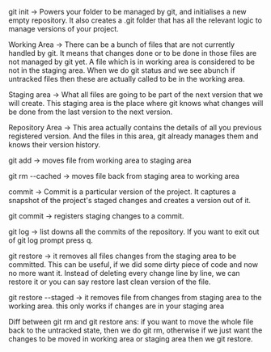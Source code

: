 git init -> Powers your folder to be managed by git, and initialises a new empty repository. It also creates a .git folder that has all the relevant logic to manage versions of your project.

Working Area -> There can be a bunch of files that are not currently handled by git. It means that changes done or to be done in those files are not managed by git yet. A file which is in working area is considered to be not in the staging area. When we do git status and we see abunch if untracked files then these are actually called to be in the working area.

Staging area -> What all files are going to be part of the next version that we will create. This staging area is the place where git knows what changes will be done from the last version to the next version.

Repository Area -> This area actually contains the details of all you previous registered version. And the files in this area, git already manages them and knows their version history.

git add <file> -> moves file from working area to staging area

git rm --cached <file> -> moves file back from staging area to working area

commit -> Commit is a particular version of the project. It captures a snapshot of the project's staged changes and creates a version out of it.

git commit -> registers staging changes to a commit.

git log -> list downs all the commits of the repository. If you want to exit out of git log prompt press q.

git restore <file> -> it removes all files changes from the staging area to be committed. This can be useful, if we did some dirty piece of code and now no more want it. Instead of deleting every change line by line, we can restore it or you can say restore last clean version of the file.

git restore --staged <file> -> it removes file from changes from staging area to the working area. this only works if changes are in your staging area


Diff between git rm and git restore ans: if you want to move the whole file back to the untracked state, then we do git rm, otherwise if we just want the changes to be moved in working area or staging area then we git restore.


